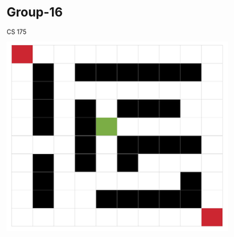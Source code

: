 # Group-16
CS 175


![Alt text](https://github.com/becamorin20/Group-16/blob/Zombie-Maze1/Grid%20of%20Maze.png "Optional title")

